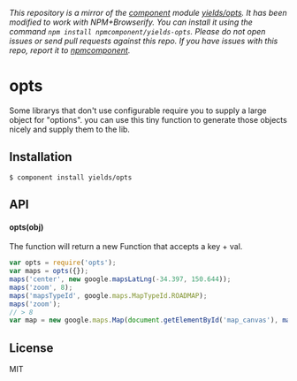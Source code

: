 *This repository is a mirror of the [component](http://component.io) module [yields/opts](http://github.com/yields/opts). It has been modified to work with NPM+Browserify. You can install it using the command `npm install npmcomponent/yields-opts`. Please do not open issues or send pull requests against this repo. If you have issues with this repo, report it to [npmcomponent](https://github.com/airportyh/npmcomponent).*
# opts

  Some librarys that don't use configurable require you to supply a large object for &quot;options&quot;. you can use this tiny function to generate those objects nicely and supply them to the lib.

## Installation

    $ component install yields/opts

## API

#### opts(obj)

The function will return a new Function that accepts a key + val.

```javascript
var opts = require('opts');
var maps = opts({});
maps('center', new google.mapsLatLng(-34.397, 150.644));
maps('zoom', 8);
maps('mapsTypeId', google.maps.MapTypeId.ROADMAP);
maps('zoom');
// > 8
var map = new google.maps.Map(document.getElementById('map_canvas'), maps());
```


## License

  MIT
